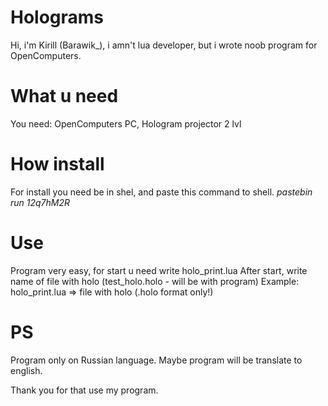 # Holograms
Hi, i'm Kirill (Barawik_), i amn't lua developer, but i wrote noob program for OpenComputers.

# What u need
You need: OpenComputers PC, Hologram projector 2 lvl

# How install
For install you need be in shel, and paste this command to shell.
 *pastebin run 12q7hM2R*

# Use
Program very easy, for start u need write holo_print.lua
After start, write name of file with holo (test_holo.holo - will be with program)
Example: holo_print.lua => file with holo (.holo format only!)

# PS
Program only on Russian language. Maybe program will be translate to english.

Thank you for that use my program.
